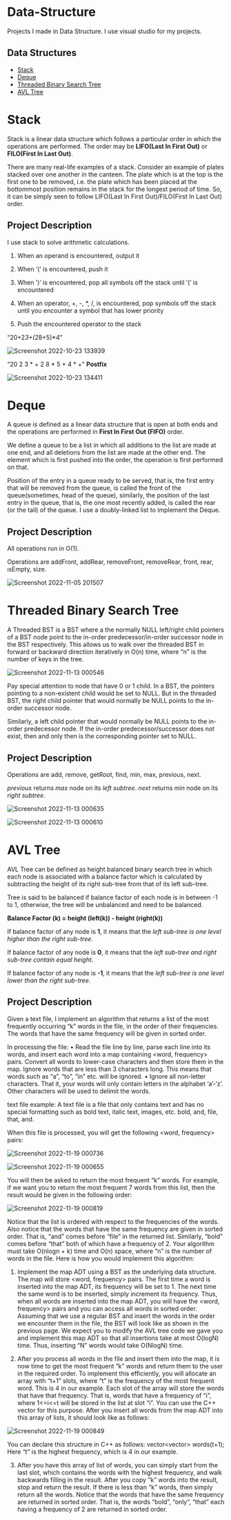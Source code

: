 # Data-Structure
Projects I made in Data Structure. I use visual studio for my projects.


## Data Structures
- [Stack](#stack)
- [Deque](#deque)
- [Threaded Binary Search Tree](#threaded-binary-search-tree)
- [AVL Tree](#avl-tree)


# Stack

Stack is a linear data structure which follows a particular order in which the operations are performed. The order may be **LIFO(Last In First Out)** or **FILO(First In Last Out)**.

There are many real-life examples of a stack. Consider an example of plates stacked over one another in the canteen. The plate which is at the top is the first one to be removed, i.e. the plate which has been placed at the bottommost position remains in the stack for the longest period of time. So, it can be simply seen to follow LIFO(Last In First Out)/FILO(First In Last Out) order.

## Project Description
I use stack to solve arithmetic calculations.

1. When an operand is encountered, output it

2. When ’(’ is encountered, push it

3. When ’)’ is encountered, pop all symbols off the stack until ’(’ is encountered

4. When an operator, +, -, *, /, is encountered, pop symbols off the stack until you encounter a symbol that has
lower priority

5. Push the encountered operator to the stack

“20+2*3+(2*8+5)*4”

![Screenshot 2022-10-23 133939](https://user-images.githubusercontent.com/102357822/197387496-5139aa4d-4e5a-49d6-b1ac-b4806768ebbc.png)


“20 2 3 * + 2 8 * 5 + 4 * +” **Postfix**

![Screenshot 2022-10-23 134411](https://user-images.githubusercontent.com/102357822/197387682-d7127fa2-c27f-4df2-8f4c-e097069ae85c.png)

# Deque

A queue is defined as a linear data structure that is open at both ends and the operations are performed in **First In First Out (FIFO)** order.

We define a queue to be a list in which all additions to the list are made at one end, and all deletions from the list are made at the other end.  The element which is first pushed into the order, the operation is first performed on that.

Position of the entry in a queue ready to be served, that is, the first entry that will be removed from the queue, is called the front of the queue(sometimes, head of the queue), similarly, the position of the last entry in the queue, that is, the one most recently added, is called the rear (or the tail) of the queue.
I use a doubly-linked list to implement the Deque.

## Project Description

All operations run in O(1).

Operations are addFront, addRear, removeFront, removeRear, front, rear, ısEmpty, size.


![Screenshot 2022-11-05 201507](https://user-images.githubusercontent.com/102357822/200132754-6ff105ce-fde7-4a17-b56e-ee28f869c22c.png)


# Threaded Binary Search Tree

A Threaded BST is a BST where a the normally NULL left/right child pointers of a BST node point to the in-order predecessor/in-order successor node in the BST respectively. This allows us to walk over the threaded BST in forward or backward direction iteratively in O(n) time, where “n” is the number of keys in the tree.

![Screenshot 2022-11-13 000546](https://user-images.githubusercontent.com/102357822/201494619-4ce11ce1-3832-4e5b-b8ae-8eb45c342875.png)

Pay special attention to node that have 0 or 1 child. In a BST, the pointers pointing to a non-existent child would be set to NULL. But in the threaded BST, the right child pointer that would normally be NULL points to the in-order successor node.

Similarly, a left child pointer that would normally be NULL points to the in-order predecessor node. If the in-order predecessor/successor does not exist, then and only then is the corresponding pointer set to NULL.

## Project Description

Operations are add, remove, getRoot, find, min, max, previous, next.

*previous* returns *max* node on its *left subtree*.
*next* returns *min* node on its *right subtree*.

![Screenshot 2022-11-13 000635](https://user-images.githubusercontent.com/102357822/201494738-025980fe-f90d-4acc-8aa7-6435f397c5cc.png)

![Screenshot 2022-11-13 000610](https://user-images.githubusercontent.com/102357822/201494740-7ac6ab02-3461-4bbc-8216-0c8d1f127705.png)


# AVL Tree

AVL Tree can be defined as height balanced binary search tree in which each node is associated with a balance factor which is calculated by subtracting the height of its right sub-tree from that of its left sub-tree.

Tree is said to be balanced if balance factor of each node is in between -1 to 1, otherwise, the tree will be unbalanced and need to be balanced.

**Balance Factor (k) = height (left(k)) - height (right(k))**

If balance factor of any node is **1**, it means that the *left sub-tree is one level higher than the right sub-tree*.

If balance factor of any node is **0**, it means that the *left sub-tree and right sub-tree contain equal height*.

If balance factor of any node is **-1**, it means that the *left sub-tree is one level lower than the right sub-tree*.

## Project Description

Given a text file, I implement an algorithm that returns a list of the most frequently occurring “k” words in the file, in the order of their frequencies. The words that have the same frequency will be given in sorted order. 

In processing the file:
• Read the file line by line, parse each line into its words, and insert each word into a map containing <word, frequency> pairs. Convert all words to lower-case characters and then store them in the map. Ignore words that are less than 3 characters long. This means that words such as “a”, “to”, “in” etc. will be ignored.
• Ignore all non-letter characters. That it, your words will only contain letters in the alphabet ‘a’-‘z’. Other characters will be used to delimit the words.

text file example:
A text file is a file that only contains
text and has no special formatting
such as bold text, italic text, images, etc.
bold, and, file, that, and.

When this file is processed, you will get the following <word, frequency> pairs:

![Screenshot 2022-11-19 000736](https://user-images.githubusercontent.com/102357822/202804238-6ece7a9a-82aa-4b63-872b-706a00645177.png)

![Screenshot 2022-11-19 000655](https://user-images.githubusercontent.com/102357822/202804255-e74be090-0504-416f-be44-46ce756cf597.png)

You will then be asked to return the most frequent “k” words. For example, if we want you to return the most frequent 7 words from this list, then the result would be given in the following order:


![Screenshot 2022-11-19 000819](https://user-images.githubusercontent.com/102357822/202804274-045d1cfc-2f14-46ca-bf05-561aea7e7477.png)


Notice that the list is ordered with respect to the frequencies of the words. Also notice that the words that have the same frequency are given in sorted order. That is, “and” comes before “file” in the returned list. Similarly, “bold” comes before “that” both of which have a frequency of 2.
Your algorithm must take O(nlogn + k) time and O(n) space, where “n” is the number of words in the file. Here is how you would implement this algorithm:

1. Implement the map ADT using a BST as the underlying data structure. The map will store <word, frequency> pairs. The first time a word is inserted into the map ADT, its frequency will be set to 1. The next time the same word is to be inserted, simply increment its frequency. Thus, when all words are inserted into the map ADT, you will have the <word, frequency> pairs and you can access all words in sorted order. Assuming that we use a regular BST and insert the words in the order we encounter them in the file, the BST will look like as shown in the previous page. We expect you to modify the AVL tree code we gave you and implement this map ADT so that all insertions take at most O(logN) time. Thus, inserting “N” words would take O(NlogN) time.

2. After you process all words in the file and insert them into the map, it is now time to get the most frequent “k” words and return them to the user in the required order. To implement this efficiently, you will allocate an array with “t+1” slots, where “t” is the frequency of the most frequent word. This is 4 in our example. Each slot of the array will store the words that have that frequency. That is, words that have a frequency of “i”, where 1<=i<=t will be stored in the list at slot “i”. You can use the C++ vector for this purpose. After you insert all words from the map ADT into this array of lists, it should look like as follows:

![Screenshot 2022-11-19 000849](https://user-images.githubusercontent.com/102357822/202804305-02dfa6e2-d84e-4597-9214-eccdae8d74d8.png)

You can declare this structure in C++ as follows: vector<vector<string>> words(t+1);
Here “t” is the highest frequency, which is 4 in our example.

3. After you have this array of list of words, you can simply start from the last slot, which contains the words with the highest frequency, and walk backwards filling in the result. After you copy “k” words into the result, stop and return the result. If there is less than “k” words, then simply return all the words. Notice that the words that have the same frequency are returned in sorted order. That is, the words “bold”, “only”, “that” each having a frequency of 2 are returned in sorted order.

